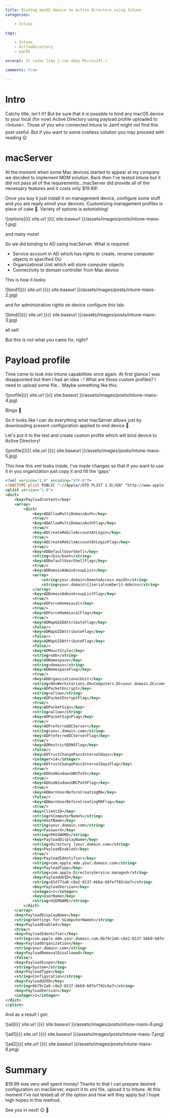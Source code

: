 ```yaml
---
title: Binding macOS device to Active Directory using Intune
categories:

    - Intune

tags:

    - Intune
    - ActiveDirectory
    - macOS

excerpt: It looks like 🍏 can obey Microsoft 🔥

comments: true

---
```


# Intro

Catchy title, isn't it? But be sure that it is possible to bind any macOS device to your local (for now) Active Directory using payload profile uploaded to ⚡Intune⚡. Those of you who connected Intune to Jamf might not find this post useful. But if you want to some costless solution you may proceed with reading 😉

# macServer

At the moment when some Mac devices started to appear at my company we decided to implement MDM solution. Back then I've tested Intune but it did not pass all of the requirements...macServer did provide all of the necessary features and it costs only $19.99!

Once you buy it just install it on management device, configure some stuff and you are ready enroll your devices. Customizing management profiles is piece of cake 🍰. Variety of options is astonishing!

![options]({{ site.url }}{{ site.baseurl }}/assets/images/posts/intune-maos-1.jpg)

and many more!

So we did binding to AD using macServer. What is required:

* Service account in AD which has rights to create, rename computer objects in specified OU
* Organizational Unit which will store computer objects
* Connectivity to domain controller from Mac device

This is how it looks:

![bind1]({{ site.url }}{{ site.baseurl }}/assets/images/posts/intune-maos-2.jpg)

and for administrative rights on device configure this tab:

![bind2]({{ site.url }}{{ site.baseurl }}/assets/images/posts/intune-maos-3.jpg)

all set!

But this is not what you came for, right?

# Payload profile

Time came to look into Intune capabilities once again. At first glance I was disappointed but then I had an idea 💡! What are those custom profiles? I need to upload some file... Maybe something like this:

![profile]({{ site.url }}{{ site.baseurl }}/assets/images/posts/intune-maos-4.jpg)

Bingo 🥳

So it looks like I can do everything what macServer allows just by downloading present configuration applied to end device 🤯.

Let's put it to the test and create custom profile which will bind device to Active Directory!

![profile2]({{ site.url }}{{ site.baseurl }}/assets/images/posts/intune-maos-5.jpg)

This how this xml looks inside. I've made changes so that if you want to use it in you organization just copy it and fill the 'gaps'

``` xml
<?xml version="1.0" encoding="UTF-8"?>
<!DOCTYPE plist PUBLIC "-//Apple//DTD PLIST 1.0//EN" "http://www.apple.com/DTDs/PropertyList-1.0.dtd">
<plist version="1.0">
<dict>
	<key>PayloadContent</key>
	<array>
		<dict>
			<key>ADAllowMultiDomainAuth</key>
			<true/>
			<key>ADAllowMultiDomainAuthFlag</key>
			<true/>
			<key>ADCreateMobileAccountAtLogin</key>
			<true/>
			<key>ADCreateMobileAccountAtLoginFlag</key>
			<true/>
			<key>ADDefaultUserShell</key>
			<string>/bin/bash</string>
			<key>ADDefaultUserShellFlag</key>
			<true/>
			<key>ADDomainAdminGroupList</key>
			<array>
				<string>your.domain\RemoteAccess-macOS</string>
				<string>your.domain\{{serialnumber}}-Admins</string>
			</array>
			<key>ADDomainAdminGroupListFlag</key>
			<true/>
			<key>ADForceHomeLocal</key>
			<true/>
			<key>ADForceHomeLocalFlag</key>
			<true/>
			<key>ADMapGGIDAttributeFlag</key>
			<false/>
			<key>ADMapGIDAttributeFlag</key>
			<false/>
			<key>ADMapUIDAttributeFlag</key>
			<false/>
			<key>ADMountStyle</key>
			<string>smb</string>
			<key>ADNamespace</key>
			<string>domain</string>
			<key>ADNamespaceFlag</key>
			<true/>
			<key>ADOrganizationalUnit</key>
			<string>OU=Workstations,OU=Computers,DC=your.domain,DC=com</string>
			<key>ADPacketEncrypt</key>
			<string>allow</string>
			<key>ADPacketEncryptFlag</key>
			<true/>
			<key>ADPacketSign</key>
			<string>allow</string>
			<key>ADPacketSignFlag</key>
			<true/>
			<key>ADPreferredDCServer</key>
			<string>your.domain.com</string>
			<key>ADPreferredDCServerFlag</key>
			<true/>
			<key>ADRestrictDDNSFlag</key>
			<false/>
			<key>ADTrustChangePassIntervalDays</key>
			<integer>14</integer>
			<key>ADTrustChangePassIntervalDaysFlag</key>
			<true/>
			<key>ADUseWindowsUNCPath</key>
			<true/>
			<key>ADUseWindowsUNCPathFlag</key>
			<true/>
			<key>ADWarnUserBeforeCreatingMA</key>
			<false/>
			<key>ADWarnUserBeforeCreatingMAFlag</key>
			<true/>
			<key>ClientID</key>
			<string>%ComputerName%</string>
			<key>HostName</key>
			<string>your.domain.com</string>
			<key>Password</key>
			<string>PASSWORD</string>
			<key>PayloadDisplayName</key>
			<string>Directory (your.domain.com</string>
			<key>PayloadEnabled</key>
			<true/>
			<key>PayloadIdentifier</key>
			<string>com.apple.mdm.your.domain.com</string>
			<key>PayloadType</key>
			<string>com.apple.DirectoryService.managed</string>
			<key>PayloadUUID</key>
			<string>81d771a0-c8e2-0137-bbba-68fef702cbe7</string>
			<key>PayloadVersion</key>
			<integer>1</integer>
			<key>UserName</key>
			<string>USERNAME</string>
		</dict>
	</array>
	<key>PayloadDisplayName</key>
	<string>Settings for %ComputerName%</string>
	<key>PayloadEnabled</key>
	<true/>
	<key>PayloadIdentifier</key>
	<string>com.apple.mdm.your.domain.com.6b79c2a0-c8e2-0137-bbb9-68fef702cbe7</string>
	<key>PayloadOrganization</key>
	<string>your.domain.com</string>
	<key>PayloadRemovalDisallowed</key>
	<false/>
	<key>PayloadScope</key>
	<string>System</string>
	<key>PayloadType</key>
	<string>Configuration</string>
	<key>PayloadUUID</key>
	<string>6b79c2a0-c8e2-0137-bbb9-68fef702cbe7</string>
	<key>PayloadVersion</key>
	<integer>1</integer>
</dict>
</plist>
```

And as a result I got:

![ad]({{ site.url }}{{ site.baseurl }}/assets/images/posts/intune-maos-6.png)

![ad1]({{ site.url }}{{ site.baseurl }}/assets/images/posts/intune-maos-7.png)

![ad2]({{ site.url }}{{ site.baseurl }}/assets/images/posts/intune-maos-8.png)

# Summary

$19.99 was very well spent money! Thanks to that I can prepare desired configuration on macServer, export it to xml file, upload it to Intune. At this moment I've not tested all of the option and how will they apply but I hope high hopes in this method.

See you in next! 😉 🧠

